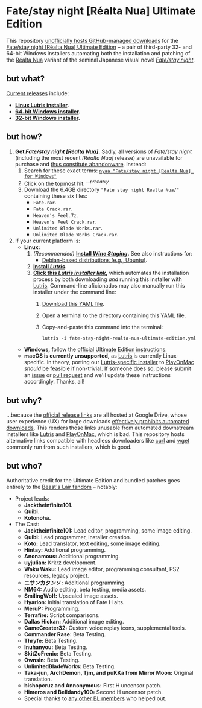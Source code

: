 Fate/stay night [Réalta Nua] Ultimate Edition
=============================================

This repository [unofficially hosts GitHub-managed downloads][releases] for the
[Fate/stay night \[Réalta Nua\] Ultimate
Edition](forums.nrvnqsr.com/showthread.php/8229) – a pair of third-party 32-
and 64-bit Windows installers automating both the installation and patching of
the [Réalta
Nua](https://typemoon.fandom.com/wiki/Fate/stay_night#R.C3.A9alta_Nua) variant
of the seminal Japanese visual novel [*Fate/stay
night*](https://typemoon.fandom.com/wiki/Fate/stay_night).

## but what?

[Current releases][releases] include:

* **[Linux Lutris installer][installer-remote].**
* **[64-bit Windows
  installer](https://github.com/leycec/fsnrnue/releases/download/2019.03.19/fsnrnue-2019.03.19-64.zip).**
* **[32-bit Windows
  installer](https://github.com/leycec/fsnrnue/releases/download/2019.03.19/fsnrnue-2019.03.19-32.zip).**

## but how?

1. **Get _Fate/stay night [Réalta Nua]_.** Sadly, all versions of *Fate/stay
   night* (including the most recent *[Réalta Nua]* release) are unavailable
   for purchase and [thus constitute
   abandonware](https://en.wikipedia.org/wiki/Abandonware). Instead:
   1. Search for these exact terms: [`nyaa "Fate/stay night [Realta Nua] for
      Windows"`](https://www.google.com/search?q=nyaa+%22Fate%2Fstay+night+%5BRealta+Nua%5D+for+Windows%22&oq=nyaa+%22Fate%2Fstay+night+%5BRealta+Nua%5D+for+Windows%22)
   1. Click on the topmost hit. <sup>...*probably*</sup>
   1. Download the 6.4GB directory `"Fate stay night Realta Nua/"` containing
      these six files:
      * `Fate.rar`.
      * `Fate Crack.rar`.
      * `Heaven's Feel.7z`.
      * `Heaven's Feel Crack.rar`.
      * `Unlimited Blade Works.rar`.
      * `Unlimited Blade Works Crack.rar`.
1. If your current platform is:
   * **Linux:**
     1. _(Recommended)_ **[Install *Wine
        Staging*](https://wiki.winehq.org/Wine-Staging).** See also
        instructions for:
        * [Debian-based distributions (e.g.,
          Ubuntu)](https://www.linuxuprising.com/2019/09/how-to-install-wine-staging-development.html).
     1. **[Install *Lutris*][lutris].**
     1. **[Click this *Lutris installer link*][installer-remote],** which
        automates the installation process by both downloading *and* running
        this installer with [Lutris][lutris]. Command-line aficionados may also
        manually run this installer under the command line:
        1. [Download this YAML file][installer-local].
        1. Open a terminal to the directory containing this YAML file.
        1. Copy-and-paste this command into the terminal:

               lutris -i fate-stay-night-realta-nua-ultimate-edition.yml

   * **Windows,** follow the [official Ultimate Edition
     instructions](forums.nrvnqsr.com/showthread.php/8229).
   * **macOS is currently unsupported,** as [Lutris][lutris] is currently
     Linux-specific. In theory, porting our [Lutris-specific
     installer][installer-local] to [PlayOnMac][playonmac]
     *should* be feasible if non-trivial. If someone does so, please submit an
     [issue](https://github.com/leycec/fsnrnue/issues) or [pull
     request](https://github.com/leycec/fsnrnue/pulls) and we'll update these
     instructions accordingly. Thanks, all!

## but why?

...because the [official release
links](http://forums.nrvnqsr.com/showthread.php/8229) are all hosted at Google
Drive, whose user experience (UX) for large downloads [effectively prohibits
automated
downloads](https://stackoverflow.com/questions/14728038/disabling-the-large-file-notification-from-google-drive).
This renders those links unusable from automated downstream installers like
[Lutris][lutris] and [PlayOnMac][playonmac], which is bad. This repository
hosts alternative links compatible with headless downloaders like
[curl](https://curl.haxx.se) and [wget](https://www.gnu.org/software/wget)
commonly run from such installers, which is good.

## but who?

Authoritative credit for the Ultimate Edition and bundled patches goes entirely
to the [Beast's Lair fandom](http://forums.nrvnqsr.com) – notably:

* Project leads:
  * **Jacktheinfinite101.**
  * **Quibi.**
  * **Kotonoha.**
* The Cast:
  * **Jacktheinfinite101:** Lead editor, programming, some image editing.
  * **Quibi:** Lead programmer, installer creation.
  * **Koto:** Lead translator, text editing, some image editing.
  * **Hintay:** Additional programming.
  * **Anonamous:** Additional programming.
  * **uyjulian:** Krkrz development.
  * **Waku Waku:** Lead image editor, programming consultant, PS2 resources,
    legacy project.
  * **ニサンカタンソ:** Additional programming.
  * **NM64:** Audio editing, beta testing, media assets.
  * **SmilingWolf:** Upscaled image assets.
  * **Hyarion:** Initial translation of Fate H alts.
  * **MeruP:** Programming.
  * **Terrafire:** Script comparisons.
  * **Dallas Hickan:** Additional image editing.
  * **GameCreater32:** Custom voice replay icons, supplemental tools.
  * **Commander Rase:** Beta Testing.
  * **Thryfe:** Beta Testing.
  * **Inuhanyou:** Beta Testing.
  * **SkitZoFrenic:** Beta Testing.
  * **Ownsin:** Beta Testing.
  * **UnlimitedBladeWorks:** Beta Testing.
  * **Taka-jun, ArchDemon, Tjm, and puKKa from Mirror Moon:** Original
    translation.
  * **bishopcruz and Annonymous:** First H uncensor patch.
  * **Himeros and Belldandy100:** Second H uncensor patch.
  * Special thanks to [any other BL members](http://forums.nrvnqsr.com) who
    helped out.


[lutris]:    https://lutris.net
[playonmac]: https://www.playonmac.com
[releases]:  https://github.com/leycec/fsnrnue/releases
[installer-local]:  /lutris/fate-stay-night-realta-nua-ultimate-edition.yml
[installer-remote]: /lutris/fate-stay-night-realta-nua-ultimate-edition.yml
